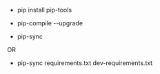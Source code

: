 * pip install pip-tools

* pip-compile --upgrade

* pip-sync

OR

* pip-sync requirements.txt dev-requirements.txt